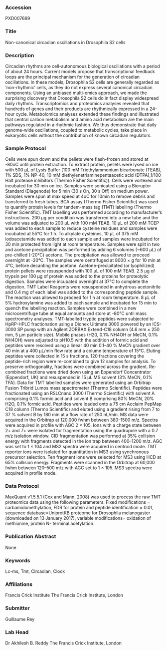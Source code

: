 ### Accession
PXD007669

### Title
Non-canonical circadian oscillations in Drosophila S2 cells

### Description
Circadian rhythms are cell-autonomous biological oscillations with a period of about 24 hours. Current models propose that transcriptional feedback loops are the principal mechanism for the generation of circadian oscillations. In these models, Drosophila S2 cells are generally regarded as ‘non-rhythmic’ cells, as they do not express several canonical circadian components. Using an unbiased multi-omics approach, we made the surprising discovery that Drosophila S2 cells do in fact display widespread daily rhythms. Transcriptomics and proteomics analyses revealed that hundreds of genes and their products are rhythmically expressed in a 24-hour cycle. Metabolomics analyses extended these findings and illustrated that central carbon metabolism and amino acid metabolism are the main pathways regulated in a rhythmic fashion. We thus demonstrate that daily genome-wide oscillations, coupled to metabolic cycles, take place in eukaryotic cells without the contribution of known circadian regulators.

### Sample Protocol
Cells were spun down and the pellets were flash-frozen and stored at -80oC until protein extraction. To extract protein, pellets were lysed on ice with 500 μL of Lysis Buffer (100 mM Triethylammonium bicarbonate (TEAB), 1% SDS, 1% NP-40, 10 mM diethylenetriaminepentaacetic acid (DTPA),1/100 Halt protease inhibitors (Thermo Fisher Scientific)). Cells were vortexed and incubated for 30 min on ice. Samples were sonicated using a Bioruptor Standard (Diagenode) for 5 min (30 s On, 30 s Off) on medium power. Samples were spun at max speed at 4oC for 10min to remove debris and transferred to fresh tubes. BCA assay (Thermo Fisher Scientific) was used to quantify protein levels for tandem-mass tag (TMT) labelling (Thermo Fisher Scientific). TMT labelling was performed according to manufacturer’s instructions. 200 μg per condition was transferred into a new tube and the volume was adjusted to 200 μL with 100 mM TEAB. 10 μL of 200 mM TCEP was added to each sample to reduce cysteine residues and samples were incubated at 55°C for 1 h. To alkylate cysteines, 10 μL of 375 mM iodoacetamide was added to each sample and samples were incubated for 30 min protected from light at room temperature. Samples were split in two and acetone precipitation was performed by adding 6 volumes (~600 μL) of pre-chilled (-20°C) acetone. The precipitation was allowed to proceed overnight at -20°C. The samples were centrifuged at 8000 × g for 10 min at 4°C, before decanting the acetone. Acetone-precipitated (or lyophilized) protein pellets were resuspended with 100 μL of 100 mM TEAB. 2.5 μg of trypsin per 100 μg of protein was added to the proteins for proteolytic digestion. Samples were incubated overnight at 37°C to complete the digestion. TMT Label Reagents were resuspended in anhydrous acetonitrile and 0.4 mg of each label was added to the corresponding peptide sample. The reaction was allowed to proceed for 1 h at room temperature. 8 μL of 5% hydroxylamine was added to each sample and incubated for 15 min to quench the labelling reaction. Samples were combined in a new microcentrifuge tube at equal amounts and store at -80°C until mass spectrometry analyses.  TMT-labelled tryptic peptides were subjected to HpRP-HPLC fractionation using a Dionex Ultimate 3000 powered by an ICS-3000 SP pump with an Agilent ZORBAX Extend-C18 column (4.6 mm × 250 mm, 5 μm particle size). Mobile phases (H20, 0.1% NH4OH or MeCN, 0.1% NH4OH) were adjusted to pH10.5 with the addition of formic acid and peptides were resolved using a linear 40 min 0.1–40 % MeCN gradient over 40 min at a 400 μL/min flow rate and a column temperature of 15°C. Eluting peptides were collected in 15 s fractions. 120 fractions covering the peptide-rich region were re-combined to give 12 samples for analysis. To preserve orthogonality, fractions were combined across the gradient. Re-combined fractions were dried down using an Eppendorf Concentrator (Eppendorf, UK) and resuspended in 15 μL MS solvent (3% MeCN, 0.1% TFA). Data for TMT labelled samples were generated using an Orbitrap Fusion Tribrid Lumos mass spectrometer (Thermo Scientific). Peptides were fractionated using an RSLCnano 3000 (Thermo Scientific) with solvent A comprising 0.1% formic acid and solvent B comprising 80% MeCN, 20% H2O, 0.1% formic acid. Peptides were loaded onto a 75 cm Acclaim PepMap C18 column (Thermo Scientific) and eluted using a gradient rising from 7 to 37 % solvent B by 180 min at a flow rate of 250 nL/min. MS data were acquired in the Orbitrap at 120,000 fwhm between 380–1500 m/z. Spectra were acquired in profile with AGC 2 × 105. Ions with a charge state between 2+ and 7+ were isolated for fragmentation using the quadrupole with a 0.7 m/z isolation window. CID fragmentation was performed at 35% collision energy with fragments detected in the ion trap between 400–1200 m/z. AGC was set to 1 × 104 and MS2 spectra were acquired in centroid mode. TMT reporter ions were isolated for quantitation in MS3 using synchronous precursor selection. Ten fragment ions were selected for MS3 using HCD at 65% collision energy. Fragments were scanned in the Orbitrap at 60,000 fwhm between 120–500 m/z with AGC set to 1 × 105. MS3 spectra were acquired in profile mode.

### Data Protocol
MaxQuant v1.5.5.1 (Cox and Mann, 2008) was used to process the raw TMT proteomics data using the following parameters: Fixed modifications = carbamidomethylation, FDR for protein and peptide identification = 0.01, sequence database=UniprotKB proteome for Drosophila melanogaster (downloaded on 13 January 2017), variable modifications= oxidation of methionine, protein N- terminal acetylation.

### Publication Abstract
None

### Keywords
Lc-ms, Tmt, Circadian, Clock

### Affiliations
Francis Crick Institute
The Francis Crick Institute, London

### Submitter
Guillaume Rey

### Lab Head
Dr Akhilesh B. Reddy
The Francis Crick Institute, London


